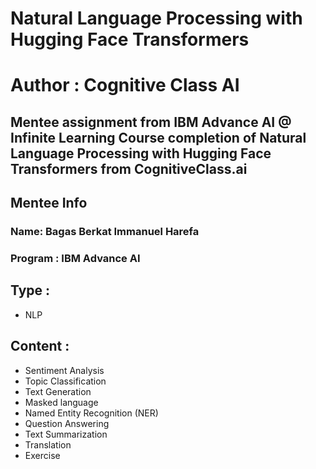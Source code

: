 # Natural Language Processing with Hugging Face Transformers 
# Author : Cognitive Class AI

Mentee assignment from IBM Advance AI @ Infinite Learning
Course completion of Natural Language Processing with Hugging Face Transformers from CognitiveClass.ai
---

## Mentee Info 
### Name: Bagas Berkat Immanuel Harefa
### Program : IBM Advance AI

## Type :
- NLP

## Content :
- Sentiment Analysis
- Topic Classification
- Text Generation
- Masked language
- Named Entity Recognition (NER)
- Question Answering
- Text Summarization
- Translation
- Exercise
